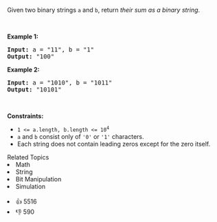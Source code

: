 <p>Given two binary strings <code>a</code> and <code>b</code>, return <em>their sum as a binary string</em>.</p>

<p>&nbsp;</p> 
<p><strong>Example 1:</strong></p> 
<pre><strong>Input:</strong> a = "11", b = "1"
<strong>Output:</strong> "100"
</pre>
<p><strong>Example 2:</strong></p> 
<pre><strong>Input:</strong> a = "1010", b = "1011"
<strong>Output:</strong> "10101"
</pre> 
<p>&nbsp;</p> 
<p><strong>Constraints:</strong></p>

<ul> 
 <li><code>1 &lt;= a.length, b.length &lt;= 10<sup>4</sup></code></li> 
 <li><code>a</code> and <code>b</code> consist&nbsp;only of <code>'0'</code> or <code>'1'</code> characters.</li> 
 <li>Each string does not contain leading zeros except for the zero itself.</li> 
</ul>

<div><div>Related Topics</div><div><li>Math</li><li>String</li><li>Bit Manipulation</li><li>Simulation</li></div></div><br><div><li>👍 5516</li><li>👎 590</li></div>